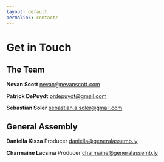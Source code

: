 ```yaml
---
layout: default
permalink: contact/
---
```


Get in Touch
============


The Team
--------

**Nevan Scott**
nevan@nevanscott.com

**Patrick DePuydt**
prdepuydt@gmail.com

**Sebastian Soler**
sebastian.a.soler@gmail.com


General Assembly
----------------

**Daniella Kisza**
Producer
daniella@generalassemb.ly

**Charmaine Lacsina**
Producer
charmaine@generalassemb.ly